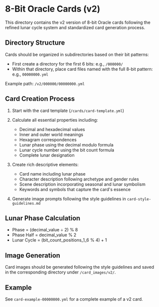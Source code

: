 # 8-Bit Oracle Cards (v2)

This directory contains the v2 version of 8-bit Oracle cards following the refined lunar cycle system and standardized card generation process.

## Directory Structure

Cards should be organized in subdirectories based on their bit patterns:
- First create a directory for the first 6 bits: e.g., `/000000/`
- Within that directory, place card files named with the full 8-bit pattern: e.g., `00000000.yml`

Example path: `/v2/000000/00000000.yml`

## Card Creation Process

1. Start with the card template (`/cards/card-template.yml`)
2. Calculate all essential properties including:
   - Decimal and hexadecimal values
   - Inner and outer world meanings
   - Hexagram correspondences
   - Lunar phase using the decimal modulo formula
   - Lunar cycle number using the bit count formula
   - Complete lunar designation

3. Create rich descriptive elements:
   - Card name including lunar phase
   - Character description following archetype and gender rules
   - Scene description incorporating seasonal and lunar symbolism
   - Keywords and symbols that capture the card's essence

4. Generate image prompts following the style guidelines in `card-style-guidelines.md`

## Lunar Phase Calculation

- Phase = (decimal_value ÷ 2) % 8
- Phase Half = decimal_value % 2
- Lunar Cycle = (bit_count_positions_1_6 % 4) + 1

## Image Generation

Card images should be generated following the style guidelines and saved in the corresponding directory under `/card_images/v2/`.

## Example

See `card-example-00000000.yml` for a complete example of a v2 card.